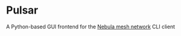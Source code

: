 # Pulsar
A Python-based GUI frontend for the [Nebula mesh network](https://github.com/slackhq/nebula) CLI client
